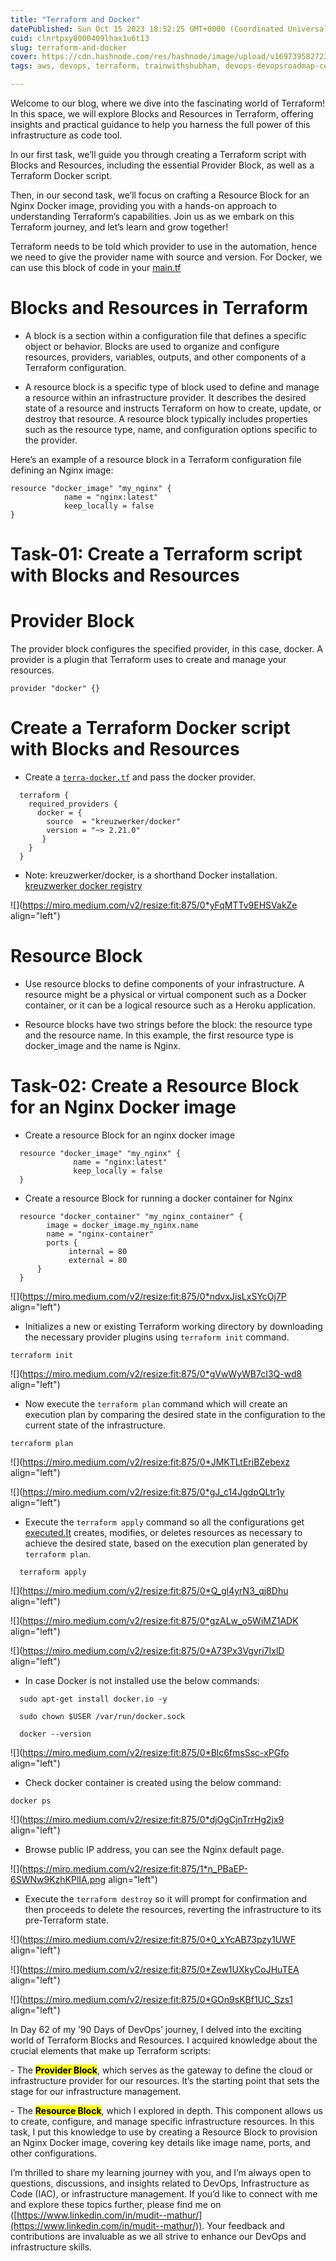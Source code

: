 ```yaml
---
title: "Terraform and Docker"
datePublished: Sun Oct 15 2023 18:52:25 GMT+0000 (Coordinated Universal Time)
cuid: clnrtpxy8000409lhax1u6t13
slug: terraform-and-docker
cover: https://cdn.hashnode.com/res/hashnode/image/upload/v1697395827231/646c87af-cedd-44b6-9482-4bce0de68941.png
tags: aws, devops, terraform, trainwithshubham, devops-devopsroadmap-continuousintegration-continuousdelivery-agile-automation-iac-infrastructureascode-docker-kubernetes-cloudcomputing-aws-azure-gcp-monitoring-logging-bestpractices-collaboration-softwaredevelopment-programming

---
```


Welcome to our blog, where we dive into the fascinating world of Terraform! In this space, we will explore Blocks and Resources in Terraform, offering insights and practical guidance to help you harness the full power of this infrastructure as code tool.

In our first task, we’ll guide you through creating a Terraform script with Blocks and Resources, including the essential Provider Block, as well as a Terraform Docker script.

Then, in our second task, we’ll focus on crafting a Resource Block for an Nginx Docker image, providing you with a hands-on approach to understanding Terraform’s capabilities. Join us as we embark on this Terraform journey, and let’s learn and grow together!

Terraform needs to be told which provider to use in the automation, hence we need to give the provider name with source and version. For Docker, we can use this block of code in your [main.tf](http://main.tf)

# **Blocks and Resources in Terraform**

* A block is a section within a configuration file that defines a specific object or behavior. Blocks are used to organize and configure resources, providers, variables, outputs, and other components of a Terraform configuration.
    
* A resource block is a specific type of block used to define and manage a resource within an infrastructure provider. It describes the desired state of a resource and instructs Terraform on how to create, update, or destroy that resource. A resource block typically includes properties such as the resource type, name, and configuration options specific to the provider.
    

Here’s an example of a resource block in a Terraform configuration file defining an Nginx image:

```plaintext
resource "docker_image" "my_nginx" {
            name = "nginx:latest"
            keep_locally = false
}
```

# **Task-01: Create a Terraform script with Blocks and Resources**

# **Provider Block**

The provider block configures the specified provider, in this case, docker. A provider is a plugin that Terraform uses to create and manage your resources.

```plaintext
provider "docker" {}
```

# **Create a Terraform Docker script with Blocks and Resources**

* Create a [`terra-docker.tf`](http://terra-docker.tf) and pass the docker provider.
    

```plaintext
  terraform {
    required_providers {
      docker = {
        source  = "kreuzwerker/docker"
        version = "~> 2.21.0"
       }
    }
  }
```

* Note: kreuzwerker/docker, is a shorthand Docker installation. [kreuzwerker docker registry](https://registry.terraform.io/providers/kreuzwerker/docker/latest/docs)
    

![](https://miro.medium.com/v2/resize:fit:875/0*yFqMTTv9EHSVakZe align="left")

# **Resource Block**

* Use resource blocks to define components of your infrastructure. A resource might be a physical or virtual component such as a Docker container, or it can be a logical resource such as a Heroku application.
    
* Resource blocks have two strings before the block: the resource type and the resource name. In this example, the first resource type is docker\_image and the name is Nginx.
    

# **Task-02: Create a Resource Block for an Nginx Docker image**

* Create a resource Block for an nginx docker image
    

```plaintext
  resource "docker_image" "my_nginx" {
              name = "nginx:latest"
              keep_locally = false
  }
```

* Create a resource Block for running a docker container for Nginx
    

```plaintext
  resource "docker_container" "my_nginx_container" {
        image = docker_image.my_nginx.name
        name = "nginx-container"   
        ports {
             internal = 80
             external = 80
      }
  }
```

![](https://miro.medium.com/v2/resize:fit:875/0*ndvxJisLxSYcOj7P align="left")

* Initializes a new or existing Terraform working directory by downloading the necessary provider plugins using `terraform init` command.
    

```plaintext
terraform init
```

![](https://miro.medium.com/v2/resize:fit:875/0*gVwWyWB7cI3Q-wd8 align="left")

* Now execute the `terraform plan` command which will create an execution plan by comparing the desired state in the configuration to the current state of the infrastructure.
    

```plaintext
terraform plan
```

![](https://miro.medium.com/v2/resize:fit:875/0*JMKTLtEriBZebexz align="left")

![](https://miro.medium.com/v2/resize:fit:875/0*gJ_c14JgdpQLtr1y align="left")

* Execute the `terraform apply` command so all the configurations get [executed.It](http://executed.It) creates, modifies, or deletes resources as necessary to achieve the desired state, based on the execution plan generated by `terraform plan`.
    

```plaintext
  terraform apply
```

![](https://miro.medium.com/v2/resize:fit:875/0*Q_gl4yrN3_qj8Dhu align="left")

![](https://miro.medium.com/v2/resize:fit:875/0*gzALw_o5WiMZ1ADK align="left")

![](https://miro.medium.com/v2/resize:fit:875/0*A73Px3Vgvri7IxlD align="left")

* In case Docker is not installed use the below commands:
    

```plaintext
  sudo apt-get install docker.io -y

  sudo chown $USER /var/run/docker.sock

  docker --version
```

![](https://miro.medium.com/v2/resize:fit:875/0*Blc6fmsSsc-xPGfo align="left")

* Check docker container is created using the below command:
    

```plaintext
docker ps
```

![](https://miro.medium.com/v2/resize:fit:875/0*djOgCjnTrrHg2jx9 align="left")

* Browse public IP address, you can see the Nginx default page.
    

![](https://miro.medium.com/v2/resize:fit:875/1*n_PBaEP-6SWNw9KzhKPlIA.png align="left")

* Execute the `terraform destroy` so it will prompt for confirmation and then proceeds to delete the resources, reverting the infrastructure to its pre-Terraform state.
    

![](https://miro.medium.com/v2/resize:fit:875/0*0_xYcAB73pzy1UWF align="left")

![](https://miro.medium.com/v2/resize:fit:875/0*Zew1UXkyCoJHuTEA align="left")

![](https://miro.medium.com/v2/resize:fit:875/0*GOn9sKBf1UC_Szs1 align="left")

In Day 62 of my ’90 Days of DevOps’ journey, I delved into the exciting world of Terraform Blocks and Resources. I acquired knowledge about the crucial elements that make up Terraform scripts:

\- The **<mark>Provider Block</mark>**, which serves as the gateway to define the cloud or infrastructure provider for our resources. It’s the starting point that sets the stage for our infrastructure management.

\- The **<mark>Resource Block</mark>**, which I explored in depth. This component allows us to create, configure, and manage specific infrastructure resources. In this task, I put this knowledge to use by creating a Resource Block to provision an Nginx Docker image, covering key details like image name, ports, and other configurations.

I’m thrilled to share my learning journey with you, and I’m always open to questions, discussions, and insights related to DevOps, Infrastructure as Code (IAC), or infrastructure management. If you’d like to connect with me and explore these topics further, please find me on ([https://www.linkedin.com/in/mudit--mathur/](https://www.linkedin.com/in/mudit--mathur/)). Your feedback and contributions are invaluable as we all strive to enhance our DevOps and infrastructure skills.